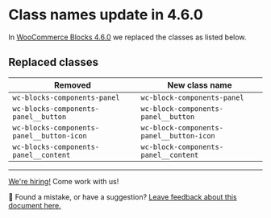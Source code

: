 # Class names update in 4.6.0

In [WooCommerce Blocks 4.6.0](https://developer.woocommerce.com/2021/03/02/woocommerce-blocks-4-6-0-release-notes/) we replaced the classes as listed below.

## Replaced classes

| Removed                                   | New class name                           |
| ----------------------------------------- | ---------------------------------------- |
| `wc-blocks-components-panel`              | `wc-block-components-panel`              |
| `wc-blocks-components-panel__button`      | `wc-block-components-panel__button`      |
| `wc-blocks-components-panel__button-icon` | `wc-block-components-panel__button-icon` |
| `wc-blocks-components-panel__content`     | `wc-block-components-panel__content`     |

<!-- FEEDBACK -->

---

[We're hiring!](https://woocommerce.com/careers/) Come work with us!

🐞 Found a mistake, or have a suggestion? [Leave feedback about this document here.](https://github.com/woocommerce/woocommerce-blocks/issues/new?assignees=&labels=type%3A+documentation&template=--doc-feedback.md&title=Feedback%20on%20./docs/designers/theming/class-names-update-460.md)

<!-- /FEEDBACK -->
